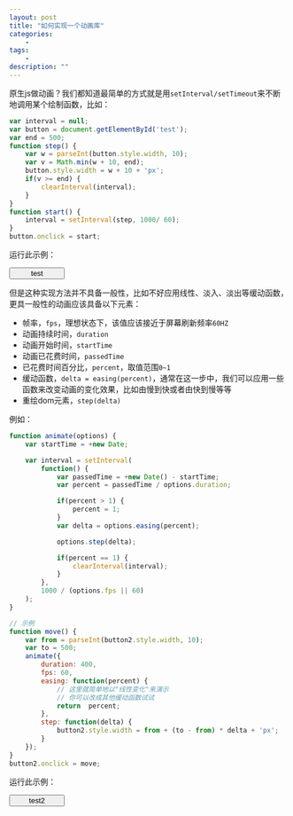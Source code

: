 ```yaml
---
layout: post
title: "如何实现一个动画库"
categories:
    - 
tags:
    - 
description: ""
---
```


原生js做动画？我们都知道最简单的方式就是用`setInterval/setTimeout`来不断地调用某个绘制函数，比如：

```javascript
var interval = null;
var button = document.getElementById('test');
var end = 500;
function step() {
    var w = parseInt(button.style.width, 10);
    var v = Math.min(w + 10, end);
    button.style.width = w + 10 + 'px';
    if(v >= end) {
        clearInterval(interval);
    }
}
function start() {
    interval = setInterval(step, 1000/ 60);
}
button.onclick = start;
```

运行此示例：

<!-- more -->

<div class="example">
    <button id="test" style="width: 100px">test</button>
    <script type="text/javascript">
        var interval = null;
        var button = document.getElementById('test');
        var end = 500;
        function step() {
            var w = parseInt(button.style.width, 10);
            var v = Math.min(w + 10, end);
            button.style.width = w + 10 + 'px';
            if(v >= end) {
                clearInterval(interval);
            }
        }
        function start() {
             interval = setInterval(step, 1000/ 60);
        }
        button.onclick = start;
    </script>
</div>

但是这种实现方法并不具备一般性，比如不好应用线性、淡入、淡出等缓动函数，更具一般性的动画应该具备以下元素：

* 帧率，`fps`，理想状态下，该值应该接近于屏幕刷新频率`60HZ`
* 动画持续时间，`duration`
* 动画开始时间，`startTime`
* 动画已花费时间，`passedTime`
* 已花费时间百分比，`percent`，取值范围`0~1`
* 缓动函数，`delta = easing(percent)`，通常在这一步中，我们可以应用一些函数来改变动画的变化效果，比如由慢到快或者由快到慢等等
* 重绘dom元素，`step(delta)`

例如：

```javascript
function animate(options) {
    var startTime = +new Date;

    var interval = setInterval(
        function() {
            var passedTime = +new Date() - startTime;
            var percent = passedTime / options.duration;

            if(percent > 1) {
                percent = 1;
            }
            var delta = options.easing(percent);

            options.step(delta);

            if(percent == 1) {
                clearInterval(interval);
            }
        },
        1000 / (options.fps || 60)
    );
}

// 示例
function move() {
    var from = parseInt(button2.style.width, 10);
    var to = 500;
    animate({
        duration: 400,
        fps: 60,
        easing: function(percent) { 
            // 这里就简单地以"线性变化"来演示
            // 你可以改成其他缓动函数试试
            return  percent;
        },
        step: function(delta) {
            button2.style.width = from + (to - from) * delta + 'px';
        }
    });
}
button2.onclick = move;
```
运行此示例：

<div class="example">
    <button id="test2" style="width:100px;">test2</button>
    <script type="text/javascript">
        // 动画库雏形
        function animate(options) {
            var startTime = +new Date;

            var interval = setInterval(
                function() {
                    var passedTime = +new Date() - startTime;
                    var percent = passedTime / options.duration;

                    if(percent > 1) {
                        percent = 1;
                    }
                    var delta = options.easing(percent);

                    options.step(delta);

                    if(percent == 1) {
                        clearInterval(interval);
                    }
                },
                1000 / (options.fps || 60)
            );
        }
        var button2 = document.getElementById('test2');

        button2.onclick = function() {
            var from = parseInt(button2.style.width, 10);
            var to = 500;
            animate({
                duration: 400,
                fps: 60,
                easing: function(percent) { 
                    // 这里就简单地以"线性变化"来演示
                    // 你可以改成其他缓动函数试试
                    return  percent;
                },
                step: function(delta) {
                    button2.style.width = from + (to - from) * delta + 'px';
                }
            });
        }
    </script>
</div>

ok，到此我们就完成了一个动画库的雏形，在实际应用中，还有不少细节需要完成，比如动画队列、自动计算初始样式值等。
